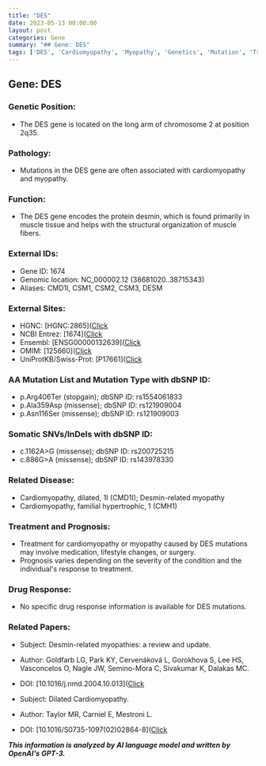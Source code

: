 ```yaml
---
title: "DES"
date: 2023-05-13 00:00:00
layout: post
categories: Gene
summary: "## Gene: DES"
tags: ['DES', 'Cardiomyopathy', 'Myopathy', 'Genetics', 'Mutation', 'Treatment', 'Prognosis', 'Research']
---
```


## Gene: DES

### Genetic Position:
- The DES gene is located on the long arm of chromosome 2 at position 2q35.

### Pathology:
- Mutations in the DES gene are often associated with cardiomyopathy and myopathy.

### Function:
- The DES gene encodes the protein desmin, which is found primarily in muscle tissue and helps with the structural organization of muscle fibers.

### External IDs:
- Gene ID: 1674
- Genomic location: NC_000002.12 (38681020..38715343)
- Aliases: CMD1I, CSM1, CSM2, CSM3, DESM

### External Sites:
- HGNC: [HGNC:2865]([Click](https://www.genenames.org/data/gene-symbol-report/#!/hgnc_id/HGNC:2865)
- NCBI Entrez: [1674]([Click](https://www.ncbi.nlm.nih.gov/gene/1674)
- Ensembl: [ENSG00000132639]([Click](https://www.ensembl.org/Homo_sapiens/Gene/Summary?g=ENSG00000132639)
- OMIM: [125660]([Click](https://www.omim.org/entry/125660)
- UniProtKB/Swiss-Prot: [P17661]([Click](https://www.uniprot.org/uniprot/P17661)

### AA Mutation List and Mutation Type with dbSNP ID:
- p.Arg406Ter (stopgain); dbSNP ID: rs1554061833
- p.Ala359Asp (missense); dbSNP ID: rs121909004
- p.Asn116Ser (missense); dbSNP ID: rs121909003

### Somatic SNVs/InDels with dbSNP ID:
- c.1162A>G (missense); dbSNP ID: rs200725215
- c.886G>A (missense); dbSNP ID: rs143978330

### Related Disease:
- Cardiomyopathy, dilated, 1I (CMD1I); Desmin-related myopathy
- Cardiomyopathy, familial hypertrophic, 1 (CMH1)

### Treatment and Prognosis:
- Treatment for cardiomyopathy or myopathy caused by DES mutations may involve medication, lifestyle changes, or surgery.
- Prognosis varies depending on the severity of the condition and the individual's response to treatment.

### Drug Response:
- No specific drug response information is available for DES mutations.

### Related Papers:

- Subject: Desmin-related myopathies: a review and update.
- Author: Goldfarb LG, Park KY, Cervenáková L, Gorokhova S, Lee HS, Vasconcelos O, Nagle JW, Semino-Mora C, Sivakumar K, Dalakas MC.
- DOI: [10.1016/j.nmd.2004.10.013]([Click](https://doi.org/10.1016/j.nmd.2004.10.013)

- Subject: Dilated Cardiomyopathy.
- Author: Taylor MR, Carniel E, Mestroni L.
- DOI: [10.1016/S0735-1097(02)02864-8]([Click](https://doi.org/10.1016/S0735-1097(02)02864-8)

**_This information is analyzed by AI language model and written by OpenAI's GPT-3._**